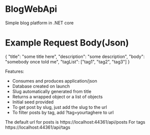 # BlogWebApi
Simple blog platform in .NET core
# Example Request Body(Json)
{
    "title": "some title here",
    "description": "some description",
    "body": "somebody once told me",
    "tagList": ["tag1", "tag2", "tag3"]
}

Features:
 - Consumes and produces application/json
  - Database created on launch
  - Slug automatically generated from title
  - Returns a wrapped object or a list of objects
  - Initial seed provided
  - To get post by slug, just add the slug to the url
  - To filter posts by tag, add ?tag=yourtaghere to url

The default url for posts is https://localhost:44361/api/posts
For tags https://localhost:44361/api/tags


